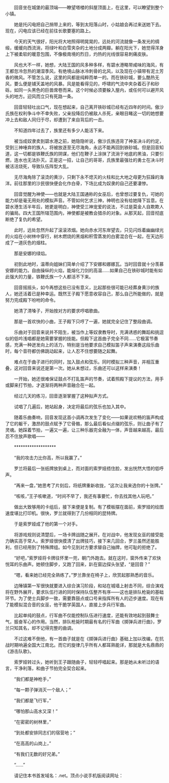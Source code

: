 　　回音坐在城堡的最顶端——瞭望塔楼的斜屋顶面上，在这里，可以瞭望到整个小镇。

　　她是托闪电把自己捎带上来的，等到太阳落山时，小姑娘会再过来送她下去。现在，闪电应该已经在前往长歌要塞的路上。

　　今天的天气很好，阳光将大地照得明晃晃的，远处的河流就像一条发光的绸缎，缓缓向西流淌，将绿叶和白雪夹杂的土地分成两瓣。躺在阳光下，她觉得浑身上下被柔软的暖意包围，不像极南境的烈日，灼热的光线很容易刺痛皮肤。

　　风也大不一样，她想，大陆王国的风多种多样，有碧水港略带咸味的海风，有王都忽冷忽热的潮湿季风，有绝境山脉冰冷刺骨的北风，以及现在小镇带有泥土芳香的微风。不管怎么说，这里的风都是纯粹而单一的。而在铁砂城，要么酷热无风，要么便是铺天盖地的风暴。风是能看得见的，呼啸的气流中夹杂着石子和砂砾，如同一头黑色的巨兽席卷而来。这个时候必须要躲入屋内，或任何可以避开风头的地方。迎风而立只有死路一条。

　　回音轻轻吐出口气，现在想起来，自己离开铁砂城已经有近四年的时间。傲沙氏族在权利争斗中不幸失败，父亲投降后仍被敌人杀死，亲眼目睹这一切的她想要冲上去和敌人同归于尽，却遭到了来自背后的一击。

　　不知道四年过去了，族里还有多少人能活下来。

　　被当成奴隶卖到碧水港之前，她隐隐听说，傲沙氏族违背了神圣决斗的约定，受到三神唾弃的族人，将被放逐至无尽海角，永远不能再回到铁砂城。但是回音知道，这一切都是铁鞭氏族的阴谋，他们在鞭子上涂抹了流淌于地底的黑油，只要引燃，连水也无法扑灭。正是这一招，让自己的哥哥，氏族里最强壮的勇士在决斗时被活活烧死，导致队伍阵型大乱。

　　无尽海角除了滚烫的黄沙，只剩下永不熄灭的火柱和比大地之母更为狂躁的海洋。前往那里的沙民很快便会化作白骨，下场比成为奴隶的自己还要凄惨。

　　回音觉醒为神使——也就是大陆王国通称的女巫后，也曾想过要复仇，可她的能力却是毫无用处的模拟声音。不管如何乞求三神，神明也没有给她降下旨意。在碧水港生活半年后，她更是明白，神使受三神宠爱的说法，不过是莫金人自欺欺人的骗局。四大王国所辖范围内，神使都是被教会猎杀的对象。从那天起，回音彻底断绝了复仇的希望。

　　此时，远处忽然升起了滚滚浓烟。她向赤水河东岸望去，只见闪烁着幽幽绿光的火焰在小树林中穿行，树木燃烧的黑烟和积雪蒸发的白雾混合在一起，在天边形成了一道灰色的烟柱。

　　那是安娜的绿焰。

　　初到此地时，温蒂向姐妹们简单介绍了下安娜和娜娜瓦。当时回音就十分羡慕安娜的能力。自由操纵的火焰，能熔化刀剑的高温……如果自己在铁砂城时能有如此强大的力量，铁鞭氏族一个人都活不下来。

　　回音摇摇头，如今再想这些已没有意义，比起那些很可能已经葬身黄沙的族人，她还活着已是种幸运。既然王子殿下愿意收容自己，那么自己所能做的，就是努力完成殿下吩咐的命令。

　　她清了清嗓子，开始按对方的要求哼唱歌曲。

　　那是一首欢快的小曲，王子殿下只哼了一遍，她就完全记住了整段曲调。

　　乐曲对于回音来说并不陌生，被当作上等奴隶教导时，充满诱惑的舞蹈和挑逗似的低吟浅唱都是她需要掌握的技能。但殿下这首曲子完全不同……它极富节奏感，充满一种迸发向上的活力，特别是当他要求自己模拟笛子声来演奏这段乐曲时，每个音符都仿佛跳动起来，让人忍不住想要随之起舞。

　　难点在于曲子进行的同时，加入鼓点和弦乐。同时模拟三种声音，并相互重叠，这对回音来说还是第一次。她从未想过，乐曲还可以这样来演奏！

　　一开始，她还很难保证鼓点不打乱笛声的节奏，试着照殿下提议的方法，用手或脚来打节拍，才逐渐将两种声音融合在一起。

　　经过几天的练习，回音逐渐掌握了这种拟声方式。

　　试唱了几遍后，她站起身，决定将最后的弦乐也加入其中。

　　随着乐曲奏响，回音发现这首小调再次发生了变化——如果说欢畅的笛声构成了它的躯干，激昂的鼓点赋予了它骨骼，那么最后看似点缀的弦乐，则让曲子有了灵魂。她踩着节拍，一遍又一遍，让三种乐器完全融为一体，声音越来越高，最后忍不住放声歌唱——

　　*******************

　　“我的攻击力比你高，所以我赢了。”

　　罗兰将最后一张纸牌放到桌上，而对面的索罗娅捂住脸，发出恍然大悟的低呼声。

　　“再来一盘，”她思考了片刻后，将纸牌重新收拢，“这次让我来选你的十张牌。”

　　“咳咳，”王子咳嗽道，“时间不早了，我还有事要忙，你去找其他人玩吧。”

　　做出大致够用的卡组后，接下来便是复制。有了模板摆在面前，索罗娅的绘图速度堪比打印机。很快，罗兰就得到了几份相同的昆特牌。

　　于是索罗娅成了他的第一个对手。

　　将游戏规则说清楚后，一场卡牌战随之展开。在对战中，他发现女巫的接受能力确实高于常人。索罗娅很快摸清了出牌技巧，接下来几回合，罗兰虽然还能胜利，但已经用到了特殊牌组。如今见到对方要求替自己抽牌，他可耻的拒绝了。

　　“好吧，”索罗娅将卡牌往怀里一兜，朝门外跑去。就在这时，窗外传来了欢快悦耳的乐曲声。她顿住脚步，又跑了回来，趴在窗边探头张望，“是回音？”

　　“嗯，看来她已经完全熟练了。”罗兰靠坐在椅子上，欣赏起那熟悉的音乐。

　　边陲镇第一军很快就要进入综合演习阶段，和站在城墙上射击不同，综合演戏将在野外展开，要求队伍行进的同时保持队伍整齐有序——这也是排队枪毙的基础环节。为了使士兵脚步一致，需要靠鼓点或口号来指挥所有人的迈步速度。现在有了能模拟混合音的女巫，他干脆学英国人，直接上步兵行军曲。

　　比起单纯的鼓点，行军曲不仅能控制队伍进行速度，还能有效地起到鼓舞士气，振奋军心的作用。当然，排队枪毙时期最有名的行军曲《掷弹兵进行曲》，罗兰只知其名，却不记得完整的曲调。

　　不过这难不倒他，有一首曲子就是在《掷弹兵进行曲》基础上加以改编，在抗战时期响遍全国大江南北。而它的旋律几乎所有人都耳熟能详，那就是大名鼎鼎的《游击队歌》。

　　索罗娅转过头，她听到王子跟随曲子，轻轻哼唱起来。那是她从未听过的语言，干净利落，和曲子节拍完全契合起来。

　　“我们都是神枪手，”

　　“每一颗子弹消灭一个敌人；”

　　“我们都是飞行军，”

　　“哪怕那山高水又深！”

　　“在密密的树林里，”

　　“到处都安排同志们的宿营地；”

　　“在高高的山岗上，”

　　“有我们无数的好兄弟。”

　　“……”

　　请记住本书首发域名：.net。顶点小说手机版阅读网址：
